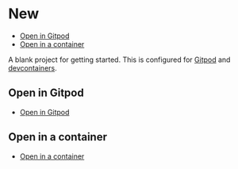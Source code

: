# New

<!-- toc -->

* [Open in Gitpod](#open-in-gitpod)
* [Open in a container](#open-in-a-container)

<!-- Regenerate with "pre-commit run -a markdown-toc" -->

<!-- tocstop -->

A blank project for getting started. This is configured for [Gitpod](https://gitpod.io)
and [devcontainers](https://code.visualstudio.com/docs/devcontainers/containers).

## Open in Gitpod

* [Open in Gitpod](https://gitpod.io/from-referrer/)

## Open in a container

* [Open in a container](https://code.visualstudio.com/docs/devcontainers/containers)
